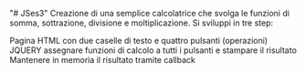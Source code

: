 "# JSes3" 
Creazione di una semplice calcolatrice che svolga le funzioni di somma, sottrazione, divisione e moltiplicazione. Si sviluppi in tre step:

Pagina HTML con due caselle di testo e quattro pulsanti (operazioni)
JQUERY assegnare funzioni di calcolo a tutti i pulsanti e stampare il risultato
Mantenere in memoria il risultato tramite callback

